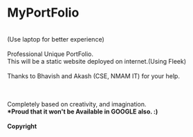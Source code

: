 # MyPortFolio
<br>(Use laptop for better experience)<br>
<br> Professional Unique PortFolio.
<br>This will be a static website deployed on internet.(Using Fleek)
<br><br>
Thanks to Bhavish and Akash (CSE, NMAM IT) for your help.

<br><br> Completely based on creativity, and imagination.
<br><b>*Proud that it won't be Available in GOOGLE also. :)</b><br>
<br><b><b>Copyright</b></b>
